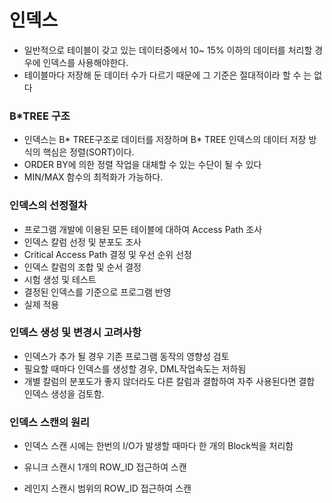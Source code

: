 # 인덱스

- 일반적으로 테이블이 갖고 있는 데이터중에서 10~ 15% 이하의 데이터를 처리할 경우에 인덱스를 사용해야한다.
- 테이블마다 저장해 둔 데이터 수가 다르기 때문에 그 기준은 절대적이라 할 수 는 없다



### B*TREE 구조

- 인덱스는 B* TREE구조로 데이터를 저장하며 B* TREE 인덱스의 데이터 저장 방식의 핵심은 정렬(SORT)이다.
- ORDER BY에 의한 정렬 작업을 대체할 수 있는 수단이 될 수 있다
- MIN/MAX 함수의 최적화가 가능하다.



### 인덱스의 선정절차

- 프로그램 개발에 이용된 모든 테이블에 대하여 Access Path 조사
- 인덱스 칼럼 선정 및 분포도 조사
- Critical Access Path 결정 및 우선 순위 선정
- 인덱스 칼럼의 조합 및 순서 결정
- 시험 생성 및 테스트
- 결정된 인덱스를 기준으로 프로그램 반영
- 실제 적용

### 인덱스 생성 및 변경시 고려사항

- 인덱스가 추가 될 경우 기존 프로그램 동작의 영향성 검토
- 필요할 때마다 인덱스를 생성할 경우, DML작업속도는 저하됨
- 개별 칼럼의 분포도가 좋지 않더라도 다른 칼럼과 결합하여 자주 사용된다면 결합 인덱스 생성을 검토함.

### 인덱스 스캔의 원리

- 인덱스 스캔 시에는 한번의 I/O가 발생할 때마다 한 개의 Block씩을 처리함

- 유니크 스캔시 1개의 ROW_ID 접근하여 스캔
- 레인지 스캔시 범위의 ROW_ID 접근하여 스캔





